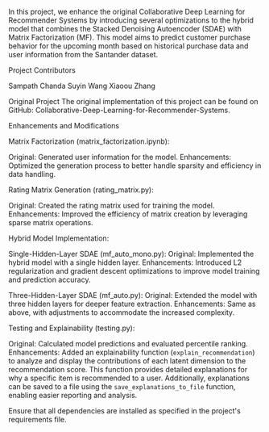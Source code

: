 In this project, we enhance the original Collaborative Deep Learning for Recommender Systems by introducing several optimizations to the hybrid model that combines the Stacked Denoising Autoencoder (SDAE) with Matrix Factorization (MF). This model aims to predict customer purchase behavior for the upcoming month based on historical purchase data and user information from the Santander dataset.

Project Contributors

Sampath Chanda
Suyin Wang
Xiaoou Zhang

Original Project
The original implementation of this project can be found on GitHub: Collaborative-Deep-Learning-for-Recommender-Systems.

Enhancements and Modifications

Matrix Factorization (matrix_factorization.ipynb):

Original: Generated user information for the model.
Enhancements: Optimized the generation process to better handle sparsity and efficiency in data handling.

Rating Matrix Generation (rating_matrix.py):

Original: Created the rating matrix used for training the model.
Enhancements: Improved the efficiency of matrix creation by leveraging sparse matrix operations.

Hybrid Model Implementation:

Single-Hidden-Layer SDAE (mf_auto_mono.py):
Original: Implemented the hybrid model with a single hidden layer.
Enhancements: Introduced L2 regularization and gradient descent optimizations to improve model training and prediction accuracy.

Three-Hidden-Layer SDAE (mf_auto.py):
Original: Extended the model with three hidden layers for deeper feature extraction.
Enhancements: Same as above, with adjustments to accommodate the increased complexity.

Testing and Explainability (testing.py):

Original: Calculated model predictions and evaluated percentile ranking.
Enhancements: Added an explainability function (`explain_recommendation`) to analyze and display the contributions of each latent dimension to the recommendation score. This function provides detailed explanations for why a specific item is recommended to a user. Additionally, explanations can be saved to a file using the `save_explanations_to_file` function, enabling easier reporting and analysis.

Ensure that all dependencies are installed as specified in the project's requirements file.
